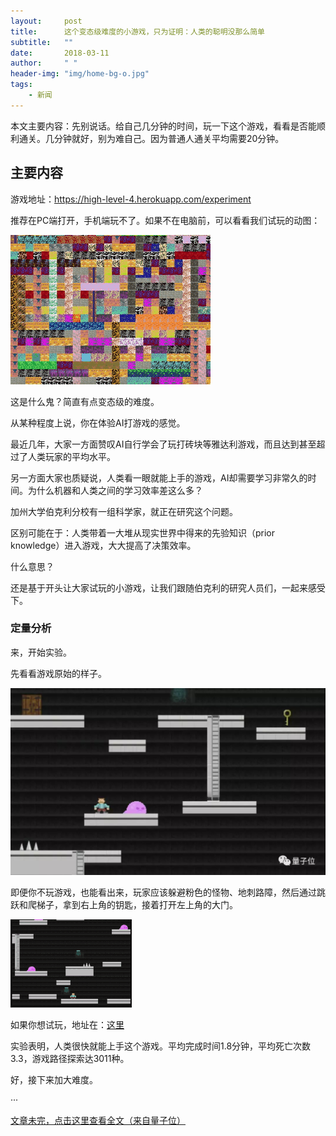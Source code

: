 ```yaml
---
layout:     post
title:      这个变态级难度的小游戏，只为证明：人类的聪明没那么简单
subtitle:   ""
date:       2018-03-11
author:     " "
header-img: "img/home-bg-o.jpg"
tags:
    - 新闻
---
```


本文主要内容：先别说话。给自己几分钟的时间，玩一下这个游戏，看看是否能顺利通关。几分钟就好，别为难自己。因为普通人通关平均需要20分钟。

<!-- more -->




## 主要内容

游戏地址：https://high-level-4.herokuapp.com/experiment

推荐在PC端打开，手机端玩不了。如果不在电脑前，可以看看我们试玩的动图：

![images](/images/AI/2018-3-11-game.gif)

这是什么鬼？简直有点变态级的难度。

从某种程度上说，你在体验AI打游戏的感觉。

最近几年，大家一方面赞叹AI自行学会了玩打砖块等雅达利游戏，而且达到甚至超过了人类玩家的平均水平。

另一方面大家也质疑说，人类看一眼就能上手的游戏，AI却需要学习非常久的时间。为什么机器和人类之间的学习效率差这么多？

加州大学伯克利分校有一组科学家，就正在研究这个问题。

区别可能在于：人类带着一大堆从现实世界中得来的先验知识（prior knowledge）进入游戏，大大提高了决策效率。

什么意思？

还是基于开头让大家试玩的小游戏，让我们跟随伯克利的研究人员们，一起来感受下。

### 定量分析

来，开始实验。

先看看游戏原始的样子。

![images](/images/AI/2018-3-11-game-1.jpg)

即便你不玩游戏，也能看出来，玩家应该躲避粉色的怪物、地刺路障，然后通过跳跃和爬梯子，拿到右上角的钥匙，接着打开左上角的大门。

![images](/images/AI/2018-3-11-game-2.gif)

如果你想试玩，地址在：[这里](https://dry-anchorage-61733.herokuapp.com/experiment)

实验表明，人类很快就能上手这个游戏。平均完成时间1.8分钟，平均死亡次数3.3，游戏路径探索达3011种。

好，接下来加大难度。

···

[文章未完，点击这里查看全文（来自量子位）](http://mp.weixin.qq.com/s/OXUc3dNqBbKXCjVE9jIxhw)